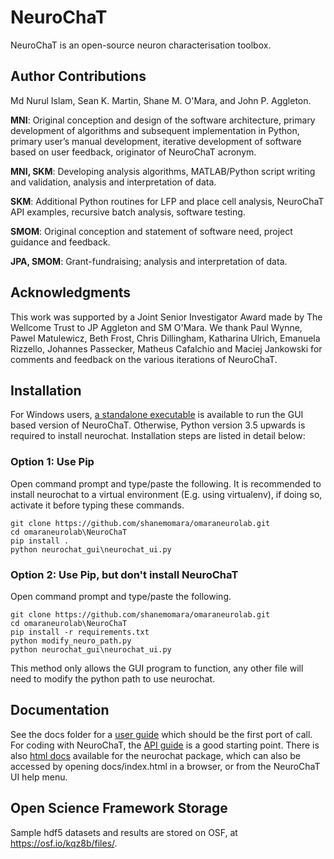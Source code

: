 # NeuroChaT

NeuroChaT is an open-source neuron characterisation toolbox.

## Author Contributions

Md Nurul Islam, Sean K. Martin, Shane M. O'Mara, and John P. Aggleton.

**MNI**: Original conception and design of the software architecture, primary development of algorithms and subsequent implementation in Python, primary user’s manual development, iterative development of software based on user feedback, originator of NeuroChaT acronym.

**MNI, SKM**: Developing analysis algorithms, MATLAB/Python script writing and validation, analysis and interpretation of data.

**SKM**: Additional Python routines for LFP and place cell analysis, NeuroChaT API examples, recursive batch analysis, software testing.

**SMOM**: Original conception and statement of software need, project guidance and feedback.

**JPA, SMOM**: Grant-fundraising; analysis and interpretation of data.

## Acknowledgments

This work was supported by a Joint Senior Investigator Award made by The Wellcome Trust to JP Aggleton and SM O'Mara. We thank Paul Wynne, Pawel Matulewicz, Beth Frost, Chris Dillingham, Katharina Ulrich, Emanuela Rizzello, Johannes Passecker, Matheus Cafalchio and Maciej Jankowski for comments and feedback on the various iterations of NeuroChaT.

## Installation

For Windows users, [a standalone executable](https://github.com/shanemomara/omaraneurolab/releases/download/1.0.0/NeuroChaT.exe) is available to run the GUI based version of NeuroChaT. Otherwise, Python version 3.5 upwards is required to install neurochat. Installation steps are listed in detail below:

### Option 1: Use Pip

Open command prompt and type/paste the following. It is recommended to install neurochat to a virtual environment (E.g. using virtualenv), if doing so, activate it before typing these commands.

```
git clone https://github.com/shanemomara/omaraneurolab.git
cd omaraneurolab\NeuroChaT
pip install .
python neurochat_gui\neurochat_ui.py
```

### Option 2: Use Pip, but don't install NeuroChaT

Open command prompt and type/paste the following.

```
git clone https://github.com/shanemomara/omaraneurolab.git
cd omaraneurolab\NeuroChaT
pip install -r requirements.txt
python modify_neuro_path.py
python neurochat_gui\neurochat_ui.py
```

This method only allows the GUI program to function, any other file will need to modify the python path to use neurochat.

## Documentation

See the docs folder for a [user guide](https://github.com/shanemomara/omaraneurolab/blob/master/NeuroChaT/docs/NeuroChaT%20User%20Guide.pdf) which should be the first port of call. For coding with NeuroChaT, the [API guide](https://github.com/shanemomara/omaraneurolab/blob/master/NeuroChaT/notebooks/api_use_guide.ipynb) is a good starting point. There is also [html docs](https://seankmartin.github.io/NeuroChaT/docs/html/neurochat/index.html) available for the neurochat package, which can also be accessed by opening docs/index.html in a browser, or from the NeuroChaT UI help menu.

## Open Science Framework Storage

Sample hdf5 datasets and results are stored on OSF, at https://osf.io/kqz8b/files/.
